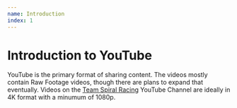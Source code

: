 ```yaml
---
name: Introduction
index: 1
---
```


# Introduction to YouTube
YouTube is the primary format of sharing content. The videos mostly contain Raw Footage videos, though there are plans to expand that eventually. Videos on the [Team Spiral Racing](https://www.youtube.com/@TeamSpiralRacing) YouTube Channel are ideally in 4K format with a minumum of 1080p.